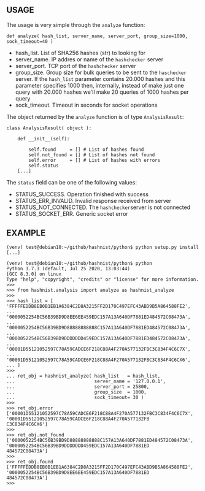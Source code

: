 ## USAGE

The usage is very simple through the `analyze` function:
```
def analyze( hash_list, server_name, server_port, group_size=1000, sock_timeout=40 )
```

* hash_list. List of SHA256 hashes (str) to looking for
* server_name. IP addres or name of the `hashchecker` server
* server_port. TCP port of the `hashchecker` server
* group_size. Group size for bulk queries to be sent to the `haschecker` server. If the `hash_list` parameter contains 20.000 hashes and this parameter specifies 1000 then, internally, instead of make just one query with 20.000 hashes we'll make 20 queries of 1000 hashes per query
* sock_timeout. Timeout in seconds for socket operations

The object returned by the `analyze` function is of type `AnalysisResult`:
```
class AnalysisResult( object ):

    def __init__(self):

        self.found     = [] # List of hashes found
        self.not_found = [] # List of hashes not found
        self.error     = [] # List of hashes with errors
        self.status
    [...]
```

The `status` field can be one of the following values:

* STATUS_SUCCESS. Operation finished with success
* STATUS_ERR_INVALID. Invalid response received from server
* STATUS_NOT_CONNECTED. The `hashchecker`server is not connected
* STATUS_SOCKET_ERR. Generic socket error


## EXAMPLE

```
(venv) test@debian10:~/github/hashnist/python$ python setup.py install
[...]

(venv) test@debian10:~/github/hashnist/python$ python
Python 3.7.3 (default, Jul 25 2020, 13:03:44)
[GCC 8.3.0] on linux
Type "help", "copyright", "credits" or "license" for more information.
>>>
>>> from hashnist.analysis import analyze as hashnist_analyze
>>>
>>> hash_list = [ 'FFFFFEDDB8EB0B1EB1A6384C2D8A3215FF2D170C497EFC43ABD9B5A864588FE2',
... '0000052254BC56B39BD9D8EE6EE459EDC157A13A640DF7881ED484572C08473A',
... '0000052254BC56B39BD9D88888888888C157A13A640DF7881ED484572C08473A',
... '0000052254BC56B39BD9DDDDDDD459EDC157A13A640DF7881ED484572C08473A',
... '00001D55121052597C78A59CADCE6F218C88A4F270A577132FBC3C834F4C6C7X',
... '00001D55121052597C78A59CADCE6F218C88A4F270A577132FBC3C834F4C6CX6',
... ]
>>>
... ret_obj = hashnist_analyze( hash_list   = hash_list,
...                             server_name = '127.0.0.1',
...                             server_port = 25800,
...                             group_size  = 1000,
...                             sock_timeout= 30 )
>>>
>>> ret_obj.error
['00001D55121052597C78A59CADCE6F218C88A4F270A577132FBC3C834F4C6C7X', '00001D55121052597C78A59CADCE6F218C88A4F270A577132FB
C3C834F4C6CX6']
>>>
>>> ret_obj.not_found
['0000052254BC56B39BD9D88888888888C157A13A640DF7881ED484572C08473A', '0000052254BC56B39BD9DDDDDDD459EDC157A13A640DF7881ED
484572C08473A']
>>>
>>> ret_obj.found
['FFFFFEDDB8EB0B1EB1A6384C2D8A3215FF2D170C497EFC43ABD9B5A864588FE2', '0000052254BC56B39BD9D8EE6EE459EDC157A13A640DF7881ED
484572C08473A']
>>>
```
